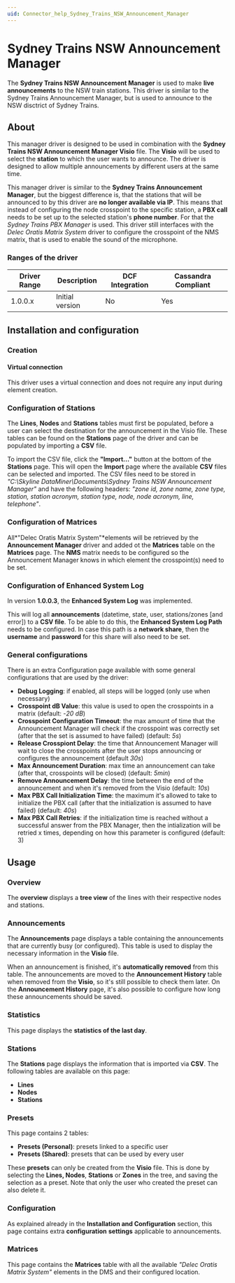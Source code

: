 ```yaml
---
uid: Connector_help_Sydney_Trains_NSW_Announcement_Manager
---
```


# Sydney Trains NSW Announcement Manager

The **Sydney Trains NSW Announcement Manager** is used to make **live announcements** to the NSW train stations. This driver is similar to the Sydney Trains Announcement Manager, but is used to announce to the NSW disctrict of Sydney Trains.

## About

This manager driver is designed to be used in combination with the **Sydney Trains NSW Announcement Manager Visio** file. The **Visio** will be used to select the **station** to which the user wants to announce. The driver is designed to allow multiple announcements by different users at the same time.

This manager driver is similar to the **Sydney Trains Announcement Manager**, but the biggest difference is, that the stations that will be announced to by this driver are **no longer available via IP**. This means that instead of configuring the node crosspoint to the specific station, a **PBX call** needs to be set up to the selected station's **phone number**. For that the *Sydney Trains PBX Manager* is used. This driver still interfaces with the *Delec Oratis Matrix System* driver to configure the crosspoint of the NMS matrix, that is used to enable the sound of the microphone.

### Ranges of the driver

| **Driver Range** | **Description** | **DCF Integration** | **Cassandra Compliant** |
|------------------|-----------------|---------------------|-------------------------|
| 1.0.0.x          | Initial version | No                  | Yes                     |

## Installation and configuration

### Creation

#### Virtual connection

This driver uses a virtual connection and does not require any input during element creation.

### Configuration of Stations

The **Lines**, **Nodes** and **Stations** tables must first be populated, before a user can select the destination for the announcement in the Visio file. These tables can be found on the **Stations** page of the driver and can be populated by importing a **CSV** file.

To import the CSV file, click the **"Import..."** button at the bottom of the **Stations** page. This will open the **Import** page where the available **CSV** files can be selected and imported. The CSV files need to be stored in *"C:\Skyline DataMiner\Documents\Sydney Trains NSW Announcement Manager"* and have the following headers: *"zone id, zone name, zone type, station, station acronym, station type, node, node acronym, line, telephone"*.

### Configuration of Matrices

All*"Delec Oratis Matrix System"*elements will be retrieved by the **Announcement Manager** driver and added ot the **Matrices** table on the **Matrices** page. The **NMS** matrix needs to be configured so the Announcement Manager knows in which element the crosspoint(s) need to be set.

### Configuration of Enhanced System Log

In version **1.0.0.3**, the **Enhanced System Log** was implemented.

This will log all **announcements** (datetime, state, user, stations/zones \[and error\]) to a **CSV file**. To be able to do this, the **Enhanced System Log Path** needs to be configured. In case this path is a **network share**, then the **username** and **password** for this share will also need to be set.

### General configurations

There is an extra Configuration page available with some general configurations that are used by the driver:

- **Debug Logging**: if enabled, all steps will be logged (only use when necessary)
- **Crosspoint dB Value**: this value is used to open the crosspoints in a matrix (default: -*20 dB*)
- **Crosspoint Configuration Timeout**: the max amount of time that the Announcement Manager will check if the crosspoint was correctly set (after that the set is assumed to have failed) (default: *5s*)
- **Release Crosspiont Delay**: the time that Announcement Manager will wait to close the crosspoints after the user stops announcing or configures the announcement (default *30s*)
- **Max Announcement Duration**: max time an announcement can take (after that, crosspoints will be closed) (default: *5min*)
- **Remove Announcement Delay**: the time between the end of the announcement and when it's removed from the Visio (default: *10s*)
- **Max PBX Call Initialization Time**: the maximum it's allowed to take to initialize the PBX call (after that the initialization is assumed to have failed) (default: *40s*)
- **Max PBX Call Retries**: if the initialization time is reached without a successful answer from the PBX Manager, then the intialization will be retried x times, depending on how this parameter is configured (default: 3)

## Usage

### Overview

The **overview** displays a **tree view** of the lines with their respective nodes and stations.

### Announcements

The **Announcements** page displays a table containing the announcements that are currently busy (or configured). This table is used to display the necessary information in the **Visio** file.

When an announcement is finished, it's **automatically removed** from this table. The announcements are moved to the **Announcement History** table when removed from the **Visio**, so it's still possible to check them later. On the **Announcement History** page, it's also possible to configure how long these announcements should be saved.

### Statistics

This page displays the **statistics of the last day**.

### Stations

The **Stations** page displays the information that is imported via **CSV**. The following tables are available on this page:

- **Lines**
- **Nodes**
- **Stations**

### Presets

This page contains 2 tables:

- **Presets (Personal)**: presets linked to a specific user
- **Presets (Shared)**: presets that can be used by every user

These **presets** can only be created from the **Visio** file. This is done by selecting the **Lines, Nodes**, **Stations** or **Zones** in the tree, and saving the selection as a preset. Note that only the user who created the preset can also delete it.

### Configuration

As explained already in the **Installation and Configuration** section, this page contains extra **configuration** **settings** applicable to announcements.

### Matrices

This page contains the **Matrices** table with all the available *"Delec Oratis Matrix System"* elements in the DMS and their configured location.

